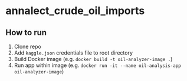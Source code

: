# annalect_crude_oil_imports

## How to run
1. Clone repo
2. Add `kaggle.json` credentials file to root directory
3. Build Docker image (e.g. `docker build -t oil-analyzer-image .`)
4. Run app within image (e.g. `docker run -it --name oil-analysis-app oil-analyzer-image`)
